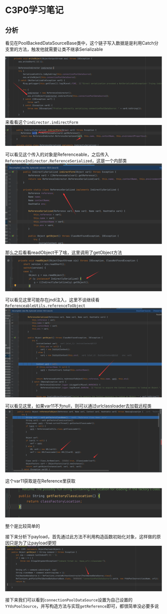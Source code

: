 # C3P0学习笔记

## 分析

看见在PoolBackedDataSourceBase类中，这个链子写入数据是是利用Catch分支里的方法，触发他就需要让类不继承Serializable

![](img/1.png)来看看这个`indirector.indirectForm`![](img/2.png)

可以看见这个传入的对象是Referenceable，之后传入`ReferenceIndirector.ReferenceSerialized`，这是一个内部类![](img/3.png)

那么之后看看readObject干了啥，这里调用了getObject方法![](img/4.png)

可以看见这里可能存在jndi注入，这里不谈继续看`ReferenceableUtils.referenceToObject`![](img/5.png)

可以看见这里，如果var11不为null，则可以通过urlclassloader去加载远程类![](img/6.png)

这个var11获取是在Reference里获取

![](img/7.png)

整个是比较简单的

接下来分析下payload，首先通过此方法不利用构造函数初始化对象，这样做的原因只是为了让payload更短![](img/8.png)

接下来我们可以看到`connectionPoolDataSource`设置为自己设置的`YYdsPoolSource`，并写构造方法与实现`getReference`即可，都很简单没必要多说